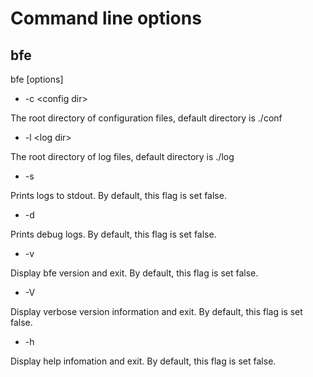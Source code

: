 # Command line options

## bfe

bfe [options]

* -c &#60;config dir&#62;

The root directory of configuration files, default directory is ./conf

* -l &#60;log dir&#62;

The root directory of log files, default directory is ./log

* -s

Prints logs to stdout. By default, this flag is set false.

* -d

Prints debug logs. By default, this flag is set false.

* -v

Display bfe version and exit. By default, this flag is set false.

* -V

Display verbose version information and exit. By default, this flag is set false.

* -h

Display help infomation and exit. By default, this flag is set false.
